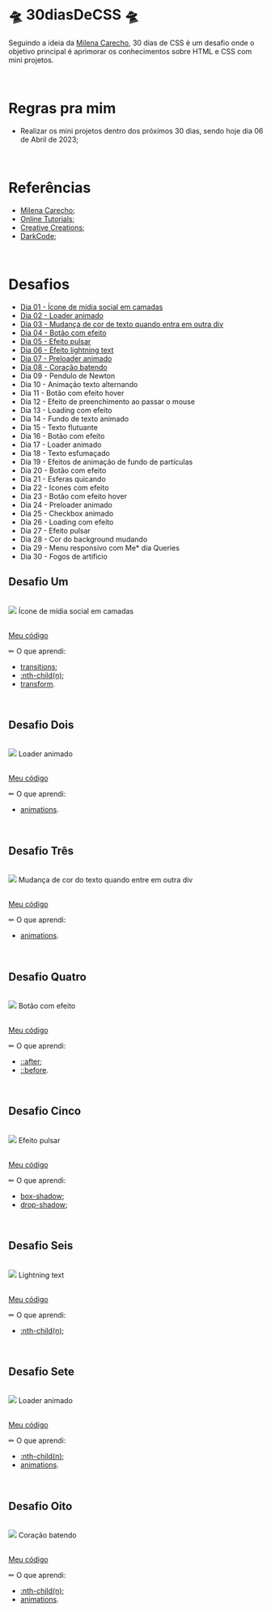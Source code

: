 # 🛸 30diasDeCSS 🛸 

Seguindo a ideia da [Milena Carecho](https://github.com/MilenaCarecho/30diasDeCSS), 30 dias de CSS é um desafio onde o objetivo principal é aprimorar os conhecimentos sobre HTML e CSS com mini projetos. 

<br>

#  Regras pra mim 

* Realizar os mini projetos dentro dos próximos 30 dias, sendo hoje dia 06 de Abril de 2023;

<br>

# Referências 
* [Milena Carecho](https://github.com/MilenaCarecho/30diasDeCSS); 
* [Online Tutorials](https://www.youtube.com/channel/UCbwXnUipZsLfUckBPsC7Jog);
* [Creative Creations](https://www.youtube.com/channel/UCOKmVksbzoKJKmtu7rlEM1A);
* [DarkCode](https://www.youtube.com/channel/UCD3KVjbb7aq2OiOffuungzw);

<br>

# Desafios

* [Dia 01 - Ícone de mídia social em camadas](#desafio-um)
* [Dia 02 - Loader animado](#desafio-dois)
* [Dia 03 - Mudança de cor de texto quando entra em outra div](#desafio-três)
* [Dia 04 - Botão com efeito](#desafio-quatro)
* [Dia 05 - Efeito pulsar](#desafio-cinco)
* [Dia 06 - Efeito lightning text](#desafio-seis)
* [Dia 07 - Preloader animado](#desafio-sete)
* [Dia 08 - Coração batendo](#desafio-oito)
* Dia 09 - Pendulo de Newton
* Dia 10 - Animação texto alternando
* Dia 11 - Botão com efeito hover
* Dia 12 - Efeito de preenchimento ao passar o mouse
* Dia 13 - Loading com efeito
* Dia 14 - Fundo de texto animado
* Dia 15 - Texto flutuante
* Dia 16 - Botão com efeito
* Dia 17 - Loader animado
* Dia 18 - Texto esfumaçado
* Dia 19 - Efeitos de animação de fundo de partículas
* Dia 20 - Botão com efeito
* Dia 21 - Esferas quicando
* Dia 22 - Icones com efeito
* Dia 23 - Botão com efeito hover
* Dia 24 - Preloader animado
* Dia 25 - Checkbox animado
* Dia 26 - Loading com efeito
* Dia 27 - Efeito pulsar
* Dia 28 - Cor do background mudando
* Dia 29 - Menu responsivo com Me* dia Queries
* Dia 30 - Fogos de artificio

## Desafio Um
<br>
<img src="https://user-images.githubusercontent.com/73315527/230810762-bef720e2-8dba-410f-9929-f2f29c4afd47.gif">
Ícone de mídia social em camadas<br>
<br>

[Meu código](https://github.com/amandakehl/trinta-dias-de-css/tree/main/desafios/dia%2001) 

✏ O que aprendi: <br>
* [transitions](https://www.w3schools.com/css/css3_transitions.asp);
* [:nth-child(n)](https://www.w3schools.com/cssref/sel_nth-child.php);
* [transform](https://www.w3schools.com/cssref/css3_pr_transform.php).

<br>

## Desafio Dois
<br>

<img src="https://user-images.githubusercontent.com/73315527/230515779-0ca07a7a-5d04-4e74-8a55-dfa06442e89a.gif">
Loader animado<br>
<br>

[Meu código](https://github.com/amandakehl/trinta-dias-de-css/tree/main/desafios/dia%2002)

✏ O que aprendi: <br>
* [animations](https://www.w3schools.com/css/css3_animations.asp).


<br>

## Desafio Três
<br>

<img src="https://user-images.githubusercontent.com/73315527/230527389-cd7df187-88c2-41bd-bf28-43e0c0c4bd0a.gif">
Mudança de cor do texto quando entre em outra div<br>
<br>

[Meu código](https://github.com/amandakehl/trinta-dias-de-css/tree/main/desafios/dia%2003)

✏ O que aprendi: <br>
* [animations](https://www.w3schools.com/css/css3_animations.asp).

<br>

## Desafio Quatro
<br>

<img src="https://user-images.githubusercontent.com/73315527/230810361-ba86e322-5fb9-4319-80af-98c72a7a4de8.gif">
Botão com efeito<br>
<br>

[Meu código](https://github.com/amandakehl/trinta-dias-de-css/tree/main/desafios/dia%2004)

✏ O que aprendi: <br>
* [::after](https://www.w3schools.com/cssref/sel_after.php);
* [::before](https://www.w3schools.com/cssref/sel_before.php).

<br>

## Desafio Cinco
<br>

<img src="https://user-images.githubusercontent.com/73315527/230812693-6f5df027-7811-4dd4-abda-aca44e1848fc.gif">
Efeito pulsar<br>
<br>

[Meu código](https://github.com/amandakehl/trinta-dias-de-css/tree/main/desafios/dia%2005)

✏ O que aprendi: <br>
* [box-shadow](https://developer.mozilla.org/pt-BR/docs/Web/CSS/box-shadow);
* [drop-shadow](https://developer.mozilla.org/en-US/docs/Web/CSS/filter-function/drop-shadow);

<br>

## Desafio Seis
<br>

<img src="https://user-images.githubusercontent.com/73315527/230807975-cd849955-3346-4743-a082-84c53f63cde1.gif">
Lightning text <br>
<br>

[Meu código](https://github.com/amandakehl/trinta-dias-de-css/tree/main/desafios/dia%2006)

✏ O que aprendi: <br>
* [:nth-child(n)](https://www.w3schools.com/cssref/sel_nth-child.php);

<br>

## Desafio Sete
<br>

<img src="https://user-images.githubusercontent.com/73315527/230809840-cdafaf98-9360-41b9-9770-927c73ae8c81.gif">
Loader animado <br>
<br>

[Meu código](https://github.com/amandakehl/trinta-dias-de-css/tree/main/desafios/dia%2007)

✏ O que aprendi: <br>
* [:nth-child(n)](https://www.w3schools.com/cssref/sel_nth-child.php);
* [animations](https://www.w3schools.com/css/css3_animations.asp).

<br>

## Desafio Oito
<br>

<img src="https://user-images.githubusercontent.com/73315527/230812839-d273dbf1-0bfd-4a63-b5a2-960ad1554e4f.gif">
Coração batendo<br>
<br>

[Meu código](https://github.com/amandakehl/trinta-dias-de-css/tree/main/desafios/dia%2008)

✏ O que aprendi: <br>
* [:nth-child(n)](https://www.w3schools.com/cssref/sel_nth-child.php);
* [animations](https://www.w3schools.com/css/css3_animations.asp).

